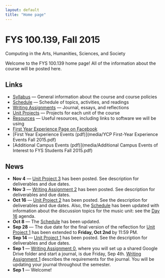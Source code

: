 ```yaml
---
layout: default
title: "Home page"
---
```


# FYS 100.139, Fall 2015

<div id="subtitle">Computing in the Arts, Humanities, Sciences, and Society</div>

Welcome to the FYS 100.139 home page!  All of the information about the course will be posted here.

## Links

* [Syllabus](syllabus.html) &mdash; General information about the course and course policies
* [Schedule](schedule.html) &mdash; Schedule of topics, activities, and readings
* [Writing Assignments](assign/index.html) &mdash; Journal, essays, and reflections
* [Unit Projects](project/index.html) &mdash; Projects for each unit of the course
* [Resources](resources.html) &mdash; Useful resources, including links to software we will be using
* [First Year Experience Page on Facebook](https://www.facebook.com/ycpfye)
* [First Year Experience Events (pdf)](media/YCP First-Year Experience Events Fall 2015.pdf)
* [Additional Campus Events (pdf)](media/Additional Campus Events of Interest to FYS Students Fall 2015.pdf)

## News

* **Nov 4** &mdash; [Unit Project 3](project/project03.html) has been posted.  See description for deliverables and due dates.
* **Nov 3** &mdash; [Writing Assignment 2](assign/assign02.html) has been posted.  See description for deliverables and due dates.
* **Oct 16** &mdash; [Unit Project 2](project/project02.html) has been posted.  See the description for deliverables and due dates.  Also, the [Schedule](schedule.html) has been updated with information about the discussion topics for the music unit: see the [Day 16](agenda/day16.html) agenda.
* **Oct 8** &mdash; The [Schedule](schedule.html) has been updated.
* **Sep 28** &mdash; The due date for the final version of the reflection for [Unit Project 1](project/project01.html) has been extended to **Friday, Oct 2nd** by 11:59 PM.
* **Sep 14** &mdash; [Unit Project 1](project/project01.html) has been posted.  See the description for deliverables and due dates.
* **Sep 1** &mdash; [Writing Assignment 0](assign/assign00.html), where you will set up a shared Google Drive folder and start a journal, is due Friday, Sep 4th.  [Writing Assignment 1](assign/assign01.html) describes the requirements for the journal.  You will be updating your journal throughout the semester.
* **Sep 1** &mdash; Welcome!

<!-- vim:set wrap: ­-->
<!-- vim:set linebreak: -->
<!-- vim:set nolist: -->

